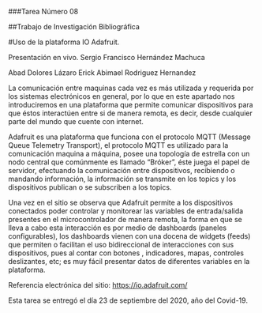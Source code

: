 ###Tarea Número 08

##Trabajo de Investigación Bibliográfica

#Uso de la plataforma IO Adafruit.

Presentación en vivo.
Sergio Francisco Hernández Machuca

Abad Dolores Lázaro
Erick Abimael Rodriguez Hernandez

La comunicación entre maquinas cada vez es más utilizada y requerida por los sistemas electrónicos en general, por lo que en este apartado nos introduciremos en una plataforma que permite comunicar dispositivos para que éstos interactúen entre si de manera remota, es decir, desde cualquier parte del mundo que cuente con internet.

Adafruit es una plataforma que funciona con el protocolo MQTT (Message Queue Telemetry Transport), el protocolo MQTT es utilizado para la comunicación maquina a máquina, posee una topología de estrella con un nodo central que comúnmente es llamado “Bróker”, éste juega el papel de servidor, efectuando la comunicación entre dispositivos, recibiendo o mandando información, la información se transmite en los topics y los dispositivos publican o se subscriben a los topics.

Una vez en el sitio se observa que Adafruit permite a los dispositivos conectados poder controlar y monitorear las variables de entrada/salida presentes en el microcontrolador de manera remota, la forma en que se lleva a cabo esta interacción es por medio de dashboards (paneles configurables), los dashboards vienen con una docena de widgets (feeds) que permiten o facilitan el uso bidireccional de interacciones con sus dispositivos, pues al contar con botones , indicadores, mapas, controles deslizantes, etc; es muy fácil presentar datos de diferentes variables en la plataforma.

Referencia electrónica del sitio: https://io.adafruit.com/

Esta tarea se entregó el día 23 de septiembre del 2020, año del Covid-19.
